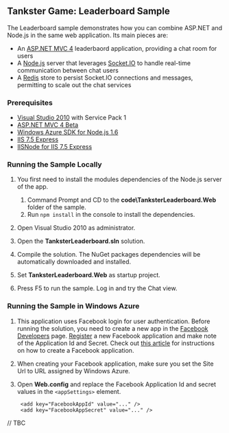## Tankster Game: Leaderboard Sample

The Leaderboard sample demonstrates how you can combine ASP.NET and Node.js in the same web application. Its main pieces are:

* An [ASP.NET MVC 4](http://www.asp.net/mvc/mvc4) leaderbaord application, providing a chat room for users
* A [Node.js](http://nodejs.org/) server that leverages [Socket.IO](https://socket.io) to handle real-time communication between chat users
* A [Redis](http://redis.io) store to persist Socket.IO connections and messages, permitting to scale out the chat services

### Prerequisites

* [Visual Studio 2010](http://www.microsoft.com/visualstudio/en-us/products) with Service Pack 1
* [ASP.NET MVC 4 Beta](http://go.microsoft.com/fwlink/?LinkId=243392)
* [Windows Azure SDK for Node.js 1.6](http://www.windowsazure.com/en-us/develop/nodejs/)
* [IIS 7.5 Express](http://www.microsoft.com/web/gallery/install.aspx?appid=IISExpress)
* [IISNode for IIS 7.5 Express](http://go.microsoft.com/?linkid=9784329)

### Running the Sample Locally

1. You first need to install the modules dependencies of the Node.js server of the app.
	1. Command Prompt and CD to the **code\TanksterLeaderboard.Web** folder of the sample.
	2. Run `npm install` in the console to install the dependencies.

3. Open Visual Studio 2010 as administrator.
4. Open the **TanksterLeaderboard.sln** solution.
5. Compile the solution. The NuGet packages dependencies will be automatically downloaded and installed.
6. Set **TanksterLeaderboard.Web** as startup project.
7. Press F5 to run the sample. Log in and try the Chat view.

### Running the Sample in Windows Azure

1. This application uses Facebook login for user authentication. Before running the solution, you need to create a new app in the [Facebook Developers](https://developers.facebook.com/apps) page. [Register](http://www.facebook.com/developers/createapp.php) a new Facebook application and make note of the Application Id and Secret. Check out [this article](https://developers.facebook.com/docs/opengraph/tutorial/) for instructions on how to create a Facebook application.
2. When creating your Facebook application, make sure you set the Site Url to URL assigned by Windows Azure.
3. Open **Web.config** and replace the Facebook Application Id and secret values in the `<appSettings>` element.
	
		<add key="FacebookAppId" value="..." />
		<add key="FacebookAppSecret" value="..." />
	

// TBC